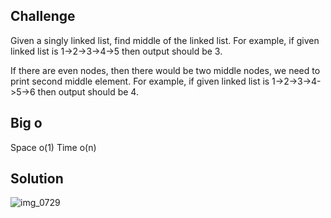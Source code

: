 ## Challenge

Given a singly linked list, find middle of the linked list. For example, if given linked list is 1->2->3->4->5 then output should be 3.

If there are even nodes, then there would be two middle nodes, we need to print second middle element. For example, if given linked list is 1->2->3->4->5->6 then output should be 4.

## Big o

Space o(1)
Time o(n)

## Solution

![img_0729](https://user-images.githubusercontent.com/34176171/46163738-d4483e80-c240-11e8-985f-fe39c713aaf9.JPG)


